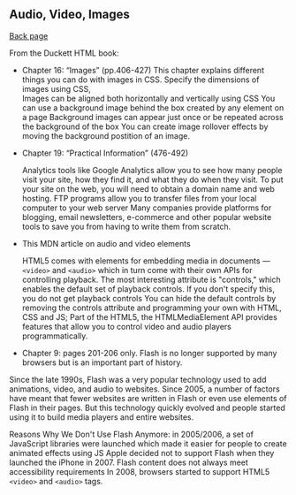 ## Audio, Video, Images

[Back page](/201-notes.md)

From the Duckett HTML book:

- Chapter 16: “Images” (pp.406-427)
        This chapter explains different things you can do with images in CSS.
    Specify the dimensions of images using CSS,     
    Images can be aligned both horizontally and vertically using CSS
    You can use a background image behind the box created by any element on a page
    Background images can appear just once or be repeated across the background of the box
    You can create image rollover effects by moving the background postition of an image.


- Chapter 19: “Practical Information” (476-492)

    
    Analytics tools like Google Analytics allow you to see how many people visit your site, how they find it, and what they do when they visit.
    To put your site on the web, you will need to obtain a domain name and web hosting.
    FTP programs allow you to transfer files from your local computer to your web server
    Many companies provide platforms for blogging, email newsletters, e-commerce and other popular website tools to save you from having to write them from scratch.

- This MDN article on audio and video elements

    HTML5 comes with elements for embedding media in documents — `<video>` and `<audio>` which in turn come with their own APIs for controlling playback.
    The most interesting attribute is "controls," which enables the default set of playback controls. If you don't specify this, you do not get playback controls
    You can hide the default controls by removing the controls attribute and programming your own with HTML, CSS and JS;
    Part of the HTML5, the HTMLMediaElement API provides features that allow you to control video and audio players programmatically.

- Chapter 9: pages 201-206 only. Flash is no longer supported by many browsers but is an important part of history.

    
Since the late 1990s, Flash was a very popular technology used to add animations, video, and audio to websites.
Since 2005, a number of factors have meant that fewer websites are written in Flash or even use elements of Flash in their pages.
But this technology quickly evolved and people started using it to build media players and entire websites.

Reasons Why We Don't Use Flash Anymore:
in 2005/2006, a set of JavaScript libraries were launched which made it easier for people to create animated effects using JS
Apple decided not to support Flash when they launched the iPhone in 2007.
Flash content does not always meet accessibility requirements
In 2008, browsers started to support HTML5 `<video>` and `<audio>` tags.